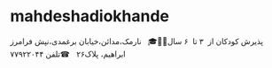 # mahdeshadiokhande 
پذیرش کودکان از  ۳ تا  ۶ سال👫👬🎓   نارمک،مدائن،خیابان برغمدی،نپش فرامرز ابراهیم، پلاک۲۶    ☎تلفن ۷۷۹۲۲۰۴۴
